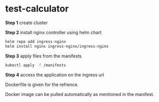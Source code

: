 # test-calculator

**Step 1** create cluster

**Step 2** install nginx controller using helm chart
```bash
helm repo add ingress-nginx
helm install nginx ingress-nginx/ingress-nginx
```
**Step 3** apply files from the manifests
```bash
kubectl apply -f /manifests
```
**Step 4** access the application on the ingress url

Dockerfile is given for the refrence.

Docker image can be pulled automatically as mentioned in the manifest.

